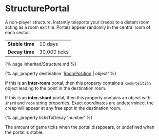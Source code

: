 # StructurePortal

<img src="img/portal.png" alt="" align="right" />

A non-player structure. Instantly teleports your creeps to a distant room acting as a room exit tile. 
Portals appear randomly in the central room of each sector.</p>

<table class="table gameplay-info">
    <tbody>
    <tr>
        <td><strong>Stable time</strong></td>
        <td>10 days</td>
    </tr>
    <tr>
        <td><strong>Decay time</strong></td>
        <td>30,000 ticks</td>
    </tr>
    </tbody>
</table>

{% page inherited/Structure.md %}


{% api_property destination '<a href="#RoomPosition">RoomPosition</a> | object' %}

If this is an **inter-room** portal, then this property contains a `RoomPosition` object 
leading to the point in the destination room.

If this is an **inter-shard** portal, then this property contains an object with `shard` and `room` string properties.
Exact coordinates are undetermined, the creep will appear at any free spot in the destination room.


{% api_property ticksToDecay 'number' %}



The amount of game ticks when the portal disappears, or undefined when the portal is stable.


